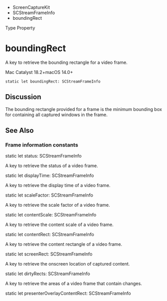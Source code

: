 

- ScreenCaptureKit
- SCStreamFrameInfo
-  boundingRect 

Type Property

# boundingRect

A key to retrieve the bounding rectangle for a video frame.

Mac Catalyst 18.2+macOS 14.0+

``` source
static let boundingRect: SCStreamFrameInfo
```

## Discussion

The bounding rectangle provided for a frame is the minimum bounding box for containing all captured windows in the frame.

## See Also

### Frame information constants

static let status: SCStreamFrameInfo

A key to retrieve the status of a video frame.

static let displayTime: SCStreamFrameInfo

A key to retrieve the display time of a video frame.

static let scaleFactor: SCStreamFrameInfo

A key to retrieve the scale factor of a video frame.

static let contentScale: SCStreamFrameInfo

A key to retrieve the content scale of a video frame.

static let contentRect: SCStreamFrameInfo

A key to retrieve the content rectangle of a video frame.

static let screenRect: SCStreamFrameInfo

A key to retrieve the onscreen location of captured content.

static let dirtyRects: SCStreamFrameInfo

A key to retrieve the areas of a video frame that contain changes.

static let presenterOverlayContentRect: SCStreamFrameInfo

